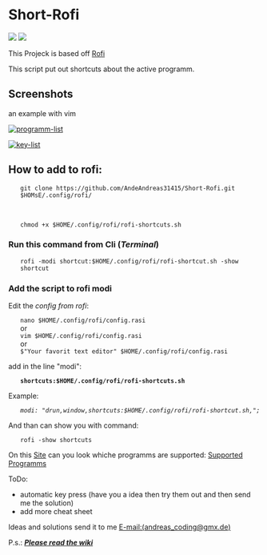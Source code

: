 # Short-Rofi

[![][License]][L-link]
![][Version]

This Projeck is based off [Rofi](https://github.com/davatorium/rofi)

This script put out shortcuts about the active programm. 

## Screenshots
an example with vim 

<!--Main frame-->
<a href="https://ibb.co/MRPPsLM"><img src="https://i.ibb.co/HrGGVQn/programm-list.png" alt="programm-list" border="0"></a>

<!--2.frame-->
<a href="https://ibb.co/wh6RMrK"><img src="https://i.ibb.co/xq5DJ8M/key-list.png" alt="key-list" border="0"></a>


## How to add to rofi:
<ol><code>git clone https://github.com/AndeAndreas31415/Short-Rofi.git $HOMsE/.config/rofi/</code></ol>
</br>
<ol><code>chmod +x $HOME/.config/rofi/rofi-shortcuts.sh</code></ol>

### Run this command from Cli (*Terminal*)

<ol><code>rofi -modi shortcut:$HOME/.config/rofi/rofi-shortcut.sh -show shortcut</code></ol>

### Add the script to rofi modi 

Edit the *config from rofi*:

<ol>
<code>nano $HOME/.config/rofi/config.rasi</code>
</br>
or
</br>
<code>vim $HOME/.config/rofi/config.rasi</code>
</br>
or 
</br>
<code>$"Your favorit text editor" $HOME/.config/rofi/config.rasi</code>
</ol>

add in the line "modi":</br>
<ol><code><b>shortcuts:$HOME/.config/rofi/rofi-shortcuts.sh</b></code></ol>

Example:</br>
<ol><code><i>modi: "drun,window,shortcuts:$HOME/.config/rofi/rofi-shortcut.sh,";</i></code></ol>

And than can show you with command:</br>
<ol><code>rofi -show shortcuts</code></ol>

On this [Site](https://github.com/AndeAndreas31415/Short-Rofi/wiki/supported-sheet) can you look whiche programms are supported:
[Supported Programms](https://github.com/AndeAndreas31415/Short-Rofi/wiki/supported-sheet)

ToDo:

- automatic key press (have you a idea then try them out and then send me the solution)
- add more cheat sheet

Ideas and solutions send it to me  [E-mail:(andreas_coding@gmx.de)](andreas_coding@gmx.de)

P.s.: <u><i><b>Please read the [wiki](https://github.com/AndeAndreas31415/Short-Rofi/wiki)</b></i></u>

<!-- Variables for this Readme file-->

[License]: https://img.shields.io/badge/License-MIT-blue
[Version]: https://img.shields.io/badge/Version-Beta-red
[L-link]: ./LICENSE
